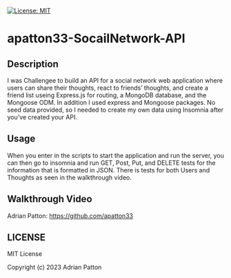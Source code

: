 [![License: MIT](https://img.shields.io/badge/License-MIT-yellow.svg)](https://opensource.org/licenses/MIT)
# apatton33-SocailNetwork-API

## Description

I was Challengee to build an API for a social network web application where users can share their thoughts, react to friends’ thoughts, and create a friend list useing Express.js for routing, a MongoDB database, and the Mongoose ODM. In addition I used express and Mongoose packages.
No seed data provided, so I needed to create my own data using Insomnia after you’ve created your API.

## Usage

When you enter in the scripts to start the application and run the server, you can then go to insomnia
and run GET, Post, Put, and DELETE tests for the information that is formatted in JSON. 
There is tests for both Users and Thoughts as seen in the walkthrough video.

## Walkthrough Video



Adrian Patton: https://github.com/apatton33

## LICENSE

MIT License

Copyright (c) 2023 Adrian Patton

